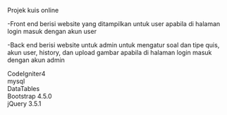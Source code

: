 Projek kuis online

-Front end
berisi website yang ditampilkan untuk user apabila di halaman login masuk dengan akun user

-Back end
berisi website untuk admin untuk mengatur soal dan tipe quis, akun user, history, dan upload gambar apabila di halaman login masuk dengan akun admin

CodeIgniter4 <br />
mysql <br />
DataTables <br />
Bootstrap 4.5.0 <br />
jQuery 3.5.1
